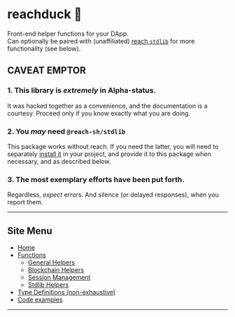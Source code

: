 # reachduck 🦆

Front-end helper functions for your DApp.\
Can optionally be paired with (unaffiliated) [reach `stdlib`](https://www.npmjs.com/package/@reach-sh/stdlib) for more functionality (see below).

## CAVEAT EMPTOR
### 1. This library is *extremely* in Alpha-status. 
It was hacked together as a convenience, and the documentation is a courtesy. Proceed only if you know exactly what you are doing. 

### 2. You *may* need `@reach-sh/stdlib`
This package works without reach. If you need the latter, you will need to separately [install it](https://www.npmjs.com/package/@reach-sh/stdlib) in your project, and provide it to this package when necessary, and as described below. 

### 3. The most exemplary efforts have been put forth. 
Regardless, *expect* errors. And silence (or delayed responses), when you report them.


---

## Site Menu
* [Home](/index.md)
* [Functions](/methods.md)
  * [General Helpers](./utility_functions.md)
  * [Blockchain Helpers](./blockchain_functions.md)
  * [Session Management](./stdlib_functions.md#session-management)
  * [Stdlib Helpers](./stdlib_functions.md)
* [Type Definitions (non-exhaustive)](/types.md)
* [Code examples](/examples.md)

---
